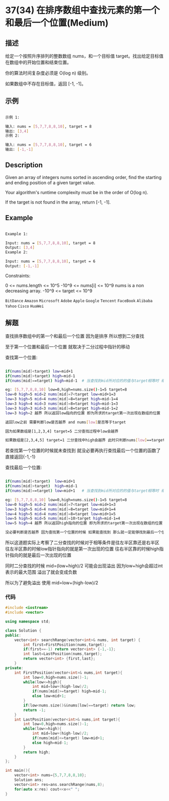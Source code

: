 # 37(34) 在排序数组中查找元素的第一个和最后一个位置(Medium)

## 描述

给定一个按照升序排列的整数数组 nums，和一个目标值 target。找出给定目标值在数组中的开始位置和结束位置。

你的算法时间复杂度必须是 O(log n) 级别。

如果数组中不存在目标值，返回 [-1, -1]。

## 示例

```bash

示例 1:

输入: nums = [5,7,7,8,8,10], target = 8
输出: [3,4]
示例 2:

输入: nums = [5,7,7,8,8,10], target = 6
输出: [-1,-1]

``` 

## Description

Given an array of integers nums sorted in ascending order, find the starting and ending position of a given target value.

Your algorithm's runtime complexity must be in the order of O(log n).

If the target is not found in the array, return [-1, -1].

## Example

```bash

Example 1:

Input: nums = [5,7,7,8,8,10], target = 8
Output: [3,4]
Example 2:

Input: nums = [5,7,7,8,8,10], target = 6
Output: [-1,-1]

```

Constraints:

0 <= nums.length <= 10^5
-10^9 <= nums[i] <= 10^9
nums is a non decreasing array.
-10^9 <= target <= 10^9

`BitDance` `Amazon` `Microsoft` `Adobe` `Apple` `Google` `Tencent` `FaceBook` `Alibaba` `Yahoo` `Cisco` `HuaWei`

## 解题

查找排序数组中的第一个和最后一个位置 因为是排序 所以想到二分查找

至于第一个位置和最后一个位置 就取决于二分过程中指针的移动

查找第一个位置:

```bash

if(nums[mid]<target) low=mid+1 
if(nums[mid]>target) high=mid-1
if(nums[mid]==target) high=mid-1  # 当查找到mid所对应的的值与target相等时 继续向左半区搜索

eg: [5,7,7,8,8,10] low=0,high=nums.size()-1=5 target=8
low=0 high=5 mid=2 nums[mid]=7<target low=mid+1=3 
low=3 high=5 mid=4 nums[mid]=8=target high=mid-1=4
low=3 high=4 mid=3 nums[mid]=8=target high=mid-1=3
low=3 high=3 mid=3 nums[mid]=8=target high=mid-1=2
low=3 high=2 越界 所以返回low指向的位置 即为所求的target第一次出现在数组的位置

返回low之前 需要判断low是否越界 and nums[low]是否等于target 

因为如果数组是[1,2,3,4] target=5 二分查找过程中low会越界 

如果数组是[2,3,4,5] target=1 二分查找中high会越界 此时只判断nums[low]==target即可
```

若查找第一个位置的时候就未查找到 就没必要再执行查找最后一个位置的函数了 直接返回{-1,-1}

查找最后一个位置:

```bash

if(nums[mid]<target)  low=mid+1 
if(nums[mid]>target)  high=mid-1
if(nums[mid]==target) low=mid+1   # 当查找到mid所对应的的值与target相等时 继续向右半区搜索

eg: [5,7,7,8,8,10] low=0,high=nums.size()-1=5 target=8
low=0 high=5 mid=2 nums[mid]=7<target low=mid+1=3 
low=3 high=5 mid=4 nums[mid]=8=target low=mid+1=4
low=4 high=5 mid=4 nums[mid]=8=target low=mid+1=5
low=5 high=5 mid=5 nums[mid]=10>target high=mid-1=4
low=5 high=4 越界 所以返回high指向的位置 即为所求的target第一次出现在数组的位置

没必要判断是否越界 因为查找第一个位置的时候 如果能查找到 那么就一定能够找到最后一个位置 查找不到就压根不会执行这个函数

```

所以这道题实际上考察了二分查找的时候对于相等条件是往左半区靠还是右半区 往左半区靠的时候low指针指向的就是第一次出现的位置 往右半区靠的时候high指针指向的就是最后一次出现的位置

同时二分查找的时候 mid=(low+high)/2 可能会出现溢出 因为low+high会超过int表示的最大范围 溢出了就会变成负数 

所以为了避免溢出 使用 mid=low+(high-low)/2

### 代码

```C++
#include <iostream>
#include <vector>

using namespace std;

class Solution {
public:
    vector<int> searchRange(vector<int>& nums, int target) {
        int first=FirstPosition(nums,target);
        if(first==-1) return vector<int> {-1,-1};
        int last=LastPosition(nums,target);
        return vector<int> {first,last};
    }
private:
    int FirstPosition(vector<int>& nums,int target){
        int low=0,high=nums.size()-1;
        while(low<=high){
            int mid=low+(high-low)/2;
            if(nums[mid]>=target) high=mid-1;
            else low=mid+1;
        }
        if(low<nums.size()&&nums[low]==target) return low;
        return -1;
    }
    int LastPosition(vector<int>& nums,int target){
        int low=0,high=nums.size()-1;
        while(low<=high){
            int mid=low+(high-low)/2;
            if(nums[mid]<=target) low=mid+1;
            else high=mid-1;
        }
        return high;
    }
};

int main(){
    vector<int> nums={5,7,7,8,8,10};
    Solution ans;
    vector<int> res=ans.searchRange(nums,8);
    for(auto x:res) cout<<x<<" ";
}
```